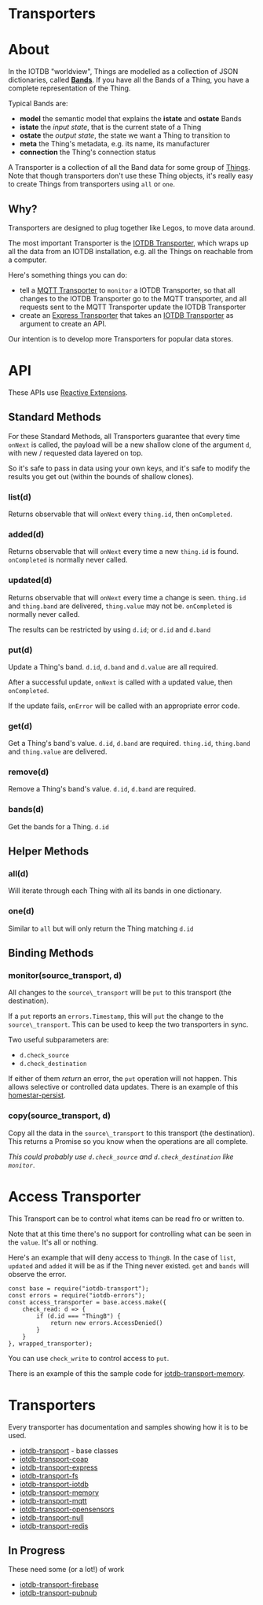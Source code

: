# Transporters

# About

In the IOTDB "worldview", Things are modelled as a collection of JSON dictionaries, called **[Bands](bands.md)**.
If you have all the Bands of a Thing, you have a complete representation of the Thing.

Typical Bands are:

* **model** the semantic model that explains the **istate** and **ostate** Bands
* **istate** the *input state*, that is the current state of a Thing
* **ostate** the *output state*, the state we want a Thing to transition to
* **meta** the Thing&apos;s metadata, e.g. its name, its manufacturer
* **connection** the Thing&apos;s connection status

A Transporter is a collection of all the Band data for some group of [Things](thing.md).
Note that though transporters don&apos;t use these Thing objects, it&apos;s really
easy to create Things from transporters using `all` or `one`.

## Why?

Transporters are designed to plug together like Legos, to move data around. 

The most important Transporter is the [IOTDB Transporter](https://github.com/dpjanes/iotdb-transport-iotdb),
which wraps up all the data from an IOTDB installation, e.g. all the Things
on reachable from a computer.

Here&apos;s something things you can do:

* tell a [MQTT Transporter](https://github.com/dpjanes/iotdb-transport-mqtt) to `monitor` a IOTDB Transporter, so that all changes to
  the IOTDB Transporter go to the MQTT transporter, and all requests
  sent to the MQTT Transporter update the IOTDB Transporter
* create an [Express Transporter](https://github.com/dpjanes/iotdb-transport-express) that takes an [IOTDB Transporter](https://github.com/dpjanes/iotdb-transport-iotdb) as argument to create an API.

Our intention is to develop more Transporters for popular data stores.

# API

These APIs use [Reactive Extensions](https://github.com/Reactive-Extensions/RxJS).

## Standard Methods

For these Standard Methods, all Transporters guarantee that every
time `onNext` is called, the payload will be a new shallow clone
of the argument `d`, with new / requested data layered on top.

So it&apos;s safe to pass in data using your own keys, and it&apos;s safe to
modify the results you get out (within the bounds of shallow clones).

### list(d)

Returns observable that will `onNext` every `thing.id`, then `onCompleted`.

### added(d)

Returns observable that will `onNext` every time a new `thing.id` is found.
`onCompleted` is normally never called.

### updated(d)

Returns observable that will `onNext` every time a change is seen.
`thing.id` and `thing.band` are delivered, `thing.value` may not be.
`onCompleted` is normally never called.

The results can be restricted by using `d.id`; or `d.id` and `d.band`

### put(d)

Update a Thing&apos;s band. `d.id`, `d.band` and `d.value` are all required.

After a successful update, `onNext` is called with a updated value, then `onCompleted`.

If the update fails, `onError` will be called with an appropriate error code.

### get(d)

Get a Thing&apos;s band&apos;s value. `d.id`, `d.band` are required.
`thing.id`, `thing.band` and `thing.value` are delivered.

### remove(d)

Remove a Thing&apos;s band&apos;s value. `d.id`, `d.band` are required.

### bands(d)

Get the bands for a Thing. `d.id`

## Helper Methods

### all(d)

Will iterate through each Thing with all its bands in one dictionary.

### one(d)

Similar to `all` but will only return the Thing matching `d.id`

## Binding Methods

### monitor(source\_transport, d)

All changes to the `source\_transport` will be `put` to 
this transport (the destination).

If a `put` reports an `errors.Timestamp`, this will `put` the
change to the `source\_transport`. This can be used
to keep the two transporters in sync.

Two useful subparameters are:

* `d.check_source`
* `d.check_destination`

If either of them _return_ an error, the `put` operation will
not happen. This allows selective or controlled data updates.
There is an example of this [homestar-persist](https://github.com/dpjanes/homestar-persist).

### copy(source\_transport, d)

Copy all the data in the `source\_transport` to this transport (the destination).  
This returns a Promise so you know when the operations are all complete.

_This could probably use `d.check_source` and `d.check_destination` like `monitor`_.

# Access Transporter

This Transport can be to control what items can be read fro
or written to. 

Note that at this time there&apos;s no support for controlling
what can be seen in the `value`. It&apos;s all or nothing.

Here&apos;s an example that will deny access to `ThingB`.
In the case of `list`, `updated` and `added` it will
be as if the Thing never existed. `get` and `bands`
will observe the error.

    const base = require("iotdb-transport");
    const errors = require("iotdb-errors");
    const access_transporter = base.access.make({
        check_read: d => {
            if (d.id === "ThingB") {
                return new errors.AccessDenied()
            }
        }
    }, wrapped_transporter);

You can use `check_write` to control access to `put`.

There is an example of this the sample code for
[iotdb-transport-memory](https://github.com/dpjanes/iotdb-transport-memory).

# Transporters

Every transporter has documentation and samples showing how it is to be used.

* [iotdb-transport](https://github.com/dpjanes/iotdb-transport) - base classes
* [iotdb-transport-coap](https://github.com/dpjanes/iotdb-transport-coap)
* [iotdb-transport-express](https://github.com/dpjanes/iotdb-transport-express)
* [iotdb-transport-fs](https://github.com/dpjanes/iotdb-transport-fs)
* [iotdb-transport-iotdb](https://github.com/dpjanes/iotdb-transport-iotdb)
* [iotdb-transport-memory](https://github.com/dpjanes/iotdb-transport-memory)
* [iotdb-transport-mqtt](https://github.com/dpjanes/iotdb-transport-mqtt)
* [iotdb-transport-opensensors](https://github.com/dpjanes/iotdb-transport-opensensors)
* [iotdb-transport-null](https://github.com/dpjanes/iotdb-transport-null)
* [iotdb-transport-redis](https://github.com/dpjanes/iotdb-transport-redis)

## In Progress

These need some (or a lot!) of work

* [iotdb-transport-firebase](https://github.com/dpjanes/iotdb-transport-firebase)
* [iotdb-transport-pubnub](https://github.com/dpjanes/iotdb-transport-pubnub)
